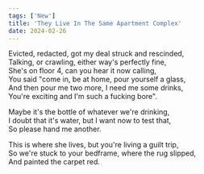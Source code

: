 ```yaml
---
tags: ['New']
title: 'They Live In The Same Apartment Complex'
date: 2024-02-26
---
```


Evicted, redacted, got my deal struck and rescinded,  
Talking, or crawling, either way's perfectly fine,  
She's on floor 4, can you hear it now calling,  
You said "come in, be at home, pour yourself a glass,  
And then pour me two more, I need me some drinks,  
You're exciting and I'm such a fucking bore".

Maybe it's the bottle of whatever we're drinking,  
I doubt that it's water, but I want now to test that,  
So please hand me another.

This is where she lives, but you're living a guilt trip,  
So we're stuck to your bedframe, where the rug slipped,  
And painted the carpet red.  

